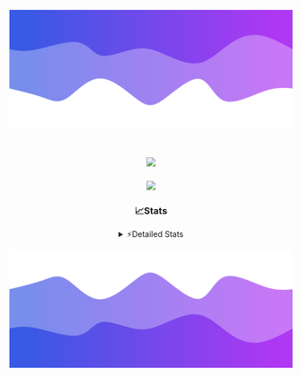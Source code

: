 ![Header](./header.png)
<div align="center">

<h1 align="center">
  <a href="https://git.io/typing-svg">
    <img src="https://readme-typing-svg.herokuapp.com/?lines=Hello,+There!+%F0%9F%91%8B;This+is+chicho.;Owner+on+Ocean;&center=true&size=25">
  </a>
</h1>
  
<p align="center">
  <img src="https://lanyard.cnrad.dev/api/852683595378196480" />
</p>

### 📈Stats
<details>
    <summary> ⚡Detailed Stats</summary>
    <br/>

<!--START_SECTION:waka-->
![Code Time](http://img.shields.io/badge/Code%20Time-1%2C070%20hrs%2019%20mins-blue)

![Profile Views](http://img.shields.io/badge/Profile%20Views-2-blue)

**🐱 My GitHub Data** 

> 📦 189.2 kB Used in GitHub's Storage 
 > 
> 🏆 0 Contributions in the Year 2025
 > 
> 🚫 Not Opted to Hire
 > 
> 📜 15 Public Repositories 
 > 
> 🔑 13 Private Repositories 
 > 
**I'm a Night 🦉** 

```text
🌞 Morning                24 commits          █░░░░░░░░░░░░░░░░░░░░░░░░   04.48 % 
🌆 Daytime                72 commits          ███░░░░░░░░░░░░░░░░░░░░░░   13.43 % 
🌃 Evening                239 commits         ███████████░░░░░░░░░░░░░░   44.59 % 
🌙 Night                  201 commits         █████████░░░░░░░░░░░░░░░░   37.50 % 
```
📅 **I'm Most Productive on Friday** 

```text
Monday                   29 commits          █░░░░░░░░░░░░░░░░░░░░░░░░   05.41 % 
Tuesday                  116 commits         █████░░░░░░░░░░░░░░░░░░░░   21.64 % 
Wednesday                84 commits          ████░░░░░░░░░░░░░░░░░░░░░   15.67 % 
Thursday                 72 commits          ███░░░░░░░░░░░░░░░░░░░░░░   13.43 % 
Friday                   126 commits         ██████░░░░░░░░░░░░░░░░░░░   23.51 % 
Saturday                 61 commits          ███░░░░░░░░░░░░░░░░░░░░░░   11.38 % 
Sunday                   48 commits          ██░░░░░░░░░░░░░░░░░░░░░░░   08.96 % 
```


📊 **This Week I Spent My Time On** 

```text
🕑︎ Time Zone: America/Argentina/Buenos_Aires

💬 Programming Languages: 
TypeScript               13 hrs 18 mins      ████████████████████████░   95.98 % 
Other                    15 mins             ░░░░░░░░░░░░░░░░░░░░░░░░░   01.88 % 
Python                   10 mins             ░░░░░░░░░░░░░░░░░░░░░░░░░   01.26 % 
JavaScript               4 mins              ░░░░░░░░░░░░░░░░░░░░░░░░░   00.54 % 
XML                      2 mins              ░░░░░░░░░░░░░░░░░░░░░░░░░   00.28 % 

🔥 Editors: 
Cursor                   13 hrs 51 mins      █████████████████████████   100.00 % 

🐱‍💻 Projects: 
ocean-backend            13 hrs 51 mins      █████████████████████████   100.00 % 

💻 Operating System: 
Windows                  13 hrs 51 mins      █████████████████████████   100.00 % 
```

**I Mostly Code in JavaScript** 

```text
JavaScript               8 repos             ██████░░░░░░░░░░░░░░░░░░░   24.24 % 
HTML                     7 repos             █████░░░░░░░░░░░░░░░░░░░░   21.21 % 
TypeScript               4 repos             ███░░░░░░░░░░░░░░░░░░░░░░   12.12 % 
Astro                    2 repos             ██░░░░░░░░░░░░░░░░░░░░░░░   06.06 % 
SCSS                     1 repo              █░░░░░░░░░░░░░░░░░░░░░░░░   03.03 % 
```




 Last Updated on 19/02/2025 18:20:31 UTC
<!--END_SECTION:waka-->
</details>

![Footer](./footer.png)

